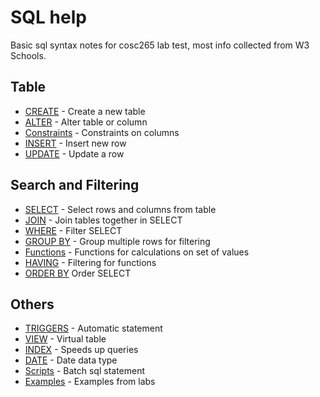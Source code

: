# SQL help

Basic sql syntax notes for cosc265 lab test, most info collected from W3 Schools.

## Table

- [CREATE](Create.md) - Create a new table 
- [ALTER](Alter.md) - Alter table or column
- [Constraints](Constraints.md) - Constraints on columns
- [INSERT](Insert.md) - Insert new row
- [UPDATE](Update.md) - Update a row

## Search and Filtering

- [SELECT](Select.md) - Select rows and columns from table 
- [JOIN](Join.md) - Join tables together in SELECT
- [WHERE](Where.md) - Filter SELECT 
- [GROUP BY](Group.md) - Group multiple rows for filtering
- [Functions](Functions.md) - Functions for calculations on set of values 
- [HAVING](Having.md) - Filtering for functions
- [ORDER BY](Sort.md) Order SELECT

## Others

- [TRIGGERS](Triggers.md) - Automatic statement 
- [VIEW](View.md) - Virtual table
- [INDEX](Index.md) - Speeds up queries 
- [DATE](Date.md) - Date data type
- [Scripts](Scripts.md) - Batch sql statement
- [Examples](Examples.md) - Examples from labs
